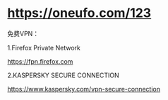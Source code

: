 ﻿# https://oneufo.com/123
 
 免费VPN：

 1.Firefox Private Network
 
 https://fpn.firefox.com
 
 2.KASPERSKY SECURE CONNECTION 
 
 https://www.kaspersky.com/vpn-secure-connection
 
 
 
